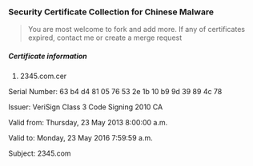 ### Security Certificate Collection for Chinese Malware

> You are most welcome to fork and add more. If any of certificates expired, contact me or create a merge request

##### Certificate information

1. 2345.com.cer

Serial Number: ‎63 b4 d4 81 05 76 53 2e 1b 10 b9 9d 39 89 4c 78

Issuer: VeriSign Class 3 Code Signing 2010 CA

Valid from: ‎Thursday, ‎23 ‎May ‎2013 8:00:00 a.m.

Valid to: ‎Monday, ‎23 ‎May ‎2016 7:59:59 a.m.

Subject: 2345.com
